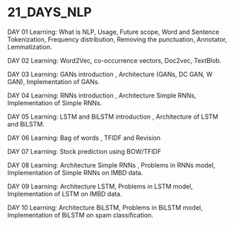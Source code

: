# 21_DAYS_NLP
DAY 01 Learning: What is NLP, Usage, Future scope, Word and Sentence Tokenization, Frequency distribution, Removing the punctuation, Annotator, Lemmatization.

DAY 02 Learning: Word2Vec, co-occurrence vectors, Doc2vec, TextBlob.

DAY 03 Learning: GANs introduction , Architecture (GANs, DC GAN, W GAN), Implementation of GANs.

DAY 04 Learning: RNNs introduction , Architecture Simple RNNs, Implementation of Simple RNNs.

DAY 05 Learning: LSTM and BiLSTM introduction , Architecture of LSTM and BiLSTM.

DAY 06 Learning: Bag of words , TFIDF and Revision

DAY 07 Learning: Stock prediction using BOW/TFIDF

DAY 08 Learning: Architecture Simple RNNs , Problems in RNNs model, Implementation of Simple RNNs on IMBD data.

DAY 09 Learning: Architecture LSTM, Problems in LSTM model, Implementation of LSTM on IMBD data.

DAY 10 Learning: Architecture BiLSTM, Problems in BiLSTM model, Implementation of BiLSTM on spam classification.


